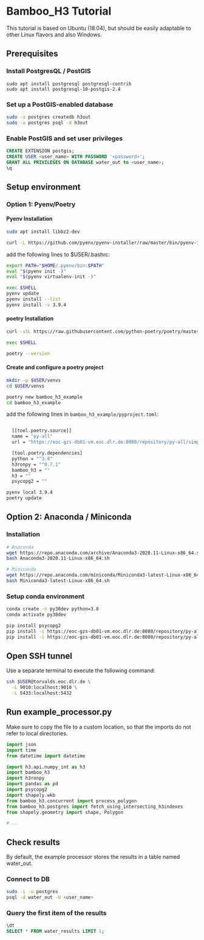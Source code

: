 # Bamboo_H3 Tutorial

This tutorial is based on Ubuntu (18.04), but should be easily adaptable
to other Linux flavors and also Windows.

## Prerequisites

### Install PostgresQL / PostGIS

```
sudo apt install postgresql postgresql-contrib
sudo apt install postgresql-10-postgis-2.4
```

### Set up a PostGIS-enabled database 

```BASH
sudo -u postgres createdb h3out
sudo -u postgres psql -d h3out
```

### Enable PostGIS and set user privileges

```SQL
CREATE EXTENSION postgis;
CREATE USER <user_name> WITH PASSWORD '<password>';
GRANT ALL PRIVILEGES ON DATABASE water_out to <user_name>;
\q
```


## Setup environment

### Option 1: Pyenv/Poetry

#### Pyenv Installation

```BASH
sudo apt install libbz2-dev

curl -L https://github.com/pyenv/pyenv-installer/raw/master/bin/pyenv-installer | bash
```


add the following lines to $USER/.bashrc:
```BASH
export PATH="$HOME/.pyenv/bin:$PATH"
eval "$(pyenv init -)"
eval "$(pyenv virtualenv-init -)"
```


```BASH
exec $SHELL
pyenv update
pyenv install --list
pyenv install -v 3.9.4
```

#### poetry Installation

```BASH
curl -sSL https://raw.githubusercontent.com/python-poetry/poetry/master/get-poetry.py | python -

exec $SHELL

poetry --version
```

#### Create and configure a poetry project

```BASH
mkdir -p $USER/venvs
cd $USER/venvs

poetry new bamboo_h3_example
cd bamboo_h3_example
```


add the following lines in `bamboo_h3_example/pyproject.toml`:

```BASH

  [[tool.poetry.source]]
  name = "py-all"
  url = "https://eoc-gzs-db01-vm.eoc.dlr.de:8080/repository/py-all/simple"

  [tool.poetry.dependencies]
  python = "^3.8"
  h3ronpy = "^0.7.1"
  bamboo_h3 = ""
  h3 = ""
  psycopg2 = ""
```

```BASH
pyenv local 3.9.4
poetry update  
```


## Option 2: Anaconda / Miniconda

### Installation

```BASH
# Anaconda
wget https://repo.anaconda.com/archive/Anaconda3-2020.11-Linux-x86_64.sh
bash Anaconda3-2020.11-Linux-x86_64.sh

# Miniconda
wget https://repo.anaconda.com/miniconda/Miniconda3-latest-Linux-x86_64.sh
bash Miniconda3-latest-Linux-x86_64.sh
```

### Setup conda environment

```BASH
conda create -n py38dev python=3.8
conda activate py38dev

pip install psycopg2
pip install -i https://eoc-gzs-db01-vm.eoc.dlr.de:8080/repository/py-all/simple bamboo_h3
pip install -i https://eoc-gzs-db01-vm.eoc.dlr.de:8080/repository/py-all/simple h3ronpy>=0.7.1
```


## Open SSH tunnel

Use a separate terminal to execute the following command:

```BASH
ssh $USER@torvalds.eoc.dlr.de \
  -L 9010:localhost:9010 \
  -L 5433:localhost:5432
```



## Run example_processor.py

Make sure to copy the file to a custom location, so that the imports do not refer to local directories.


```python
import json
import time
from datetime import datetime

import h3.api.numpy_int as h3
import bamboo_h3
import h3ronpy
import pandas as pd
import psycopg2
import shapely.wkb
from bamboo_h3.concurrent import process_polygon
from bamboo_h3.postgres import fetch_using_intersecting_h3indexes
from shapely.geometry import shape, Polygon

#...
```

## Check results

By default, the example processor stores the results in a table named water_out.

### Connect to DB

```BASH
sudo -i -u postgres
psql -d water_out -U <user_name>
```

### Query the first item of the results

```SQL
\dt
SELECT * FROM water_results LIMIT 1;
```

